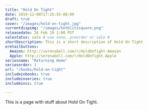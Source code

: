 ```yaml
---
title: "Hold On Tight"
date: 2019-12-08T17:25:55-08:00
draft: true
cover: "/images/hold-on-tight.jpg"
currentdispimg: "/images/hotblitzsquare.png"
releasedate: 26 Feb 19 1:00 PST
salestatus: sale # use none, preorder or sale # 
shortDescription: This is a short description of Hold On Tight
eretailbuttons:
  Amazon: http://serenabell.com/r/HoldOnTight-Amazon
  Apple: http://serenabell.com/r/HoldOnTight-Apple
seriesname: "Returning Home" 
seriesorder: 1
url: "/books/hold-on-tight"
includeinbooks: true
includeinseries: true
includeincs: true

---
```


This is a page with stuff about Hold On Tight. 